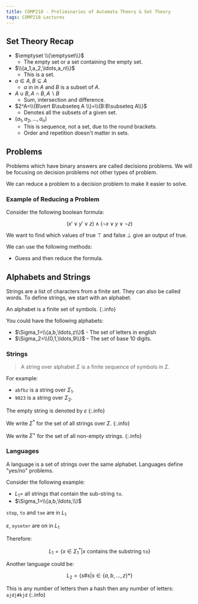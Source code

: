 ```yaml
---
title: COMP218 - Preliminaries of Automata Theory & Set Theory
tags: COMP218 Lectures
---
```


## Set Theory Recap

* $\emptyset \\{\emptyset\\}$
	* The empty set or a set containing the empty set.
* $\\{a_1,a_2,\ldots,a_n\\}$
	* This is a set.
* $a\in A,B\subseteq A$
	* $a$ in in $A$ and $B$ is a subset of $A$.
* $A\cup B,A\cap B,A\backslash B$
	* Sum, intersection and difference.
* $2^A=\\{B\vert B\subseteq A \\}=\\{B:B\subseteq A\\}$
	* Denotes all the subsets of a given set.
* $(a_1,a_2,\ldots,a_n)$
	* This is sequence, not a set, due to the round brackets.
	* Order and repetition doesn't matter in sets.
	
## Problems
Problems which have binary answers are called decisions problems. We will be focusing on decision problems not other types of problem.

We can reduce a problem to a decision problem to make it easier to solve.

### Example of Reducing a Problem
Consider the following boolean formula:

$$(x'\vee y' \vee z)\wedge(\neg x \vee y \vee \neg z)$$

We want to find which values of true $\top$ and false $\bot$ give an output of true.

We can use the following methods:

* Guess and then reduce the formula.

## Alphabets and Strings
Strings are a list of characters from a finite set. They can also be called words. To define strings, we start with an alphabet.

An alphabet is a finite set of symbols.
{:.info}

You could have the following alphabets:

* $\Sigma_1=\\{a,b,\ldots,z\\}$ - The set of letters in english
* $\Sigma_2=\\{0,1,\ldots,9\\}$ - The set of base 10 digits.

### Strings
> A string over alphabet $\Sigma$ is a finite sequence of symbols in $\Sigma$.

For example:

* `abfbz` is a string over $\Sigma_1$.
* `9023` is a string over $\Sigma_2$.

The empty string is denoted by $\varepsilon$
{:.info}

We write $\Sigma^*$ for the set of all strings over $\Sigma$.
{:.info}

We write $\Sigma^+$ for the set of all non-empty strings.
{:.info}

### Languages
A language is a set of strings over the same alphabet. Languages define "yes/no" problems.

Consider the following example:

* $L_1=$ all strings that contain the sub-string `to`.
* $\Sigma_1=\\{a,b,\ldots,\\}$

`stop`, `to` and `toe` are in $L_1$

$\varepsilon$, `oyseter` are on in $L_1$

Therefore:

$$L_1=\{x\in \Sigma^*_1 \vert x \text{ contains the substring } \mathtt{to}\}$$

Another language could be:

$$L_2=\{s\# s \vert s\in \{a,b,\ldots,z\}*\}$$

This is any number of letters then a hash then any number of letters: `ajdj#kjd`
{:.info}

